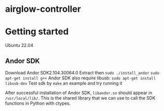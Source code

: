 # airglow-controller
# Getting started
Ubuntu 22.04

## Andor SDK
Download Andor SDK2.104.30064.0
Extract then `sudo ./install_andor`
`sudo apt-get install g++`
Andor SDK also require libusb:
`sudo apt-get install libusb-dev`
Test sdk by `make` an example and try running it

After successful installation of Andor SDK, `libandor.so` should appear in `/usr/local/lib/`. This is the shared library that we can use to call the SDK functions in Python with ctypes.
